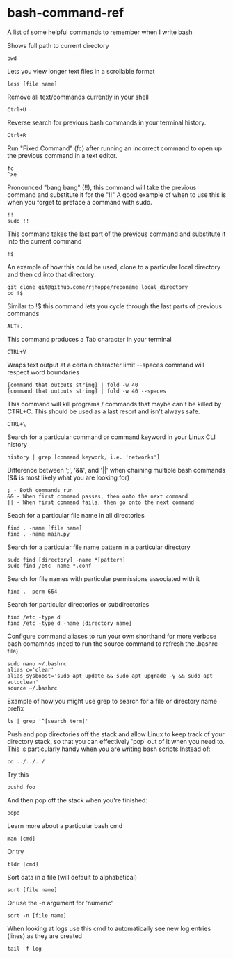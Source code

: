 # bash-command-ref
A list of some helpful commands to remember when I write bash

Shows full path to current directory
```
pwd
```

Lets you view longer text files in a scrollable format
```
less [file name]
```

Remove all text/commands currently in your shell
```
Ctrl+U
```

Reverse search for previous bash commands in your terminal history.
```
Ctrl+R
```

Run "Fixed Command" (fc) after running an incorrect command to open up the previous command in a text editor.
```
fc
^xe
```

Pronounced "bang bang" (!!), this command will take the previous command and substitute it for the "!!"
A good example of when to use this is when you forget to preface a command with sudo.
```
!!
sudo !!
```

This command takes the last part of the previous command and substitute it into the current command
```
!$
```
An example of how this could be used, clone to a particular local directory and then cd into that directory:
```
git clone git@github.come/rjhoppe/reponame local_directory
cd !$
```

Similar to !$ this command lets you cycle through the last parts of previous commands
```
ALT+.
```

This command produces a Tab character in your terminal
```
CTRL+V
```

Wraps text output at a certain character limit --spaces command will respect word boundaries
```
[command that outputs string] | fold -w 40
[command that outputs string] | fold -w 40 --spaces
```

This command will kill programs / commands that maybe can't be killed by CTRL+C. This should be used as a last resort and isn't always safe.
```
CTRL+\
```

Search for a particular command or command keyword in your Linux CLI history
```
history | grep [command keywork, i.e. 'networks']
```

Difference between ';', '&&', and '||' when chaining multiple bash commands (&& is most likely what you are looking for)
```
; - Both commands run
&& - When first command passes, then onto the next command
|| - When first command fails, then go onto the next command
```

Seach for a particular file name in all directories
```
find . -name [file name]
find . -name main.py
```

Search for a particular file name pattern in a particular directory
```
sudo find [directory] -name *[pattern]
sudo find /etc -name *.conf
```

Search for file names with particular permissions associated with it
```
find . -perm 664
```

Search for particular directories or subdirectories
```
find /etc -type d
find /etc -type d -name [directory name] 
```

Configure command aliases to run your own shorthand for more verbose bash comamnds (need to run the source command to refresh the .bashrc file)
```
sudo nano ~/.bashrc
alias c='clear'
alias sysboost='sudo apt update && sudo apt upgrade -y && sudo apt autoclean'
source ~/.bashrc
```

Example of how you might use grep to search for a file or directory name prefix
```
ls | grep '^[search term]'
```

Push and pop directories off the stack and allow Linux to keep track of your directory stack, so that you can effectively 'pop' out of it when
you need to. This is particularly handy when you are writing bash scripts
Instead of:
```
cd ../../../
```
Try this
```
pushd foo
```
And then pop off the stack when you're finished:
```
popd
```

Learn more about a particular bash cmd
```
man [cmd]
```
Or try
```
tldr [cmd]
```

Sort data in a file (will default to alphabetical)
```
sort [file name]
```
Or use the -n argument for 'numeric'
```
sort -n [file name]
```

When looking at logs use this cmd to automatically see new log entries (lines) as they are created
```
tail -f log
```

